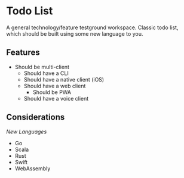 # Todo List

A general technology/feature testground workspace. Classic todo list, which should be built using some new language to you.

## Features

- Should be multi-client
  - Should have a CLI
  - Should have a native client (iOS)
  - Should have a web client
    - Should be PWA
  - Should have a voice client

## Considerations

*New Languages*
- Go
- Scala
- Rust
- Swift
- WebAssembly
